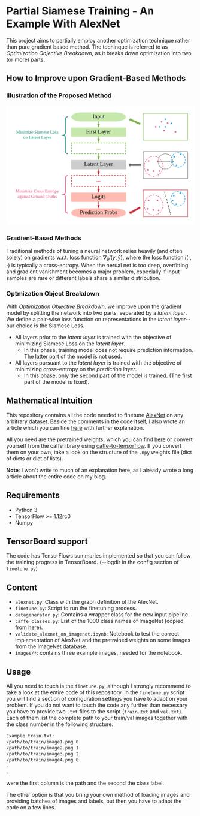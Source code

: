 <!-- ![](https://zenodo.org/badge/DOI/10.5281/zenodo.1037359.svg) -->

# Partial Siamese Training - An Example With AlexNet

This project aims to partially employ another optimization technique rather than pure gradient based method.
The techinque is referred to as *Optimization Objective Breakdown*, as it breaks down optimization into two (or more) parts.

## How to Improve upon Gradient-Based Methods
### Illustration of the Proposed Method
![a](resources/optimization-objective-breakdown.png)
### Gradient-Based Methods
Traditional methods of tuning a neural network relies heavily (and often solely) on gradients w.r.t. loss function $\nabla_{\theta}l(y, \hat{y})$, where the loss function $l(\cdot, \cdot)$ is typically a cross-entropy.
When the nerual net is too deep, overfitting and gradient vanishment becomes a major problem, especially if input samples are rare or different labels share a similar distribution.

### Optmization Object Breakdown
With *Optimization Objective Breakdown*, we improve upon the gradient model by splitting the network into two parts, separated by a *latent layer*.
We define a pair-wise loss function on representations in the *latent layer*--our choice is the Siamese Loss.
- All layers prior to the *latent layer* is trained with the objective of minimizing Siamese Loss on the *latent layer*.
    * In this phase, training model does not require prediction information. The latter part of the model is not used.
- All layers pursuant to the *latent layer* is trained with the objective of minimizing cross-entropy on the *prediction layer*.
    * In this phase, only the second part of the model is trained. (The first part of the model is fixed).
## Mathematical Intuition

This repository contains all the code needed to finetune [AlexNet](http://papers.nips.cc/paper/4824-imagenet-classification-with-deep-convolutional-neural-networks.pdf) on any arbitrary dataset. Beside the comments in the code itself, I also wrote an article which you can fine [here](https://kratzert.github.io/2017/02/24/finetuning-alexnet-with-tensorflow.html) with further explanation.

All you need are the pretrained weights, which you can find [here](http://www.cs.toronto.edu/~guerzhoy/tf_alexnet/) or convert yourself from the caffe library using [caffe-to-tensorflow](https://github.com/ethereon/caffe-tensorflow).
If you convert them on your own, take a look on the structure of the `.npy` weights file (dict of dicts or dict of lists).

**Note**: I won't write to much of an explanation here, as I already wrote a long article about the entire code on my blog.

## Requirements

- Python 3
- TensorFlow >= 1.12rc0
- Numpy


## TensorBoard support

The code has TensorFlows summaries implemented so that you can follow the training progress in TensorBoard. (--logdir in the config section of `finetune.py`)

## Content

- `alexnet.py`: Class with the graph definition of the AlexNet.
- `finetune.py`: Script to run the finetuning process.
- `datagenerator.py`: Contains a wrapper class for the new input pipeline.
- `caffe_classes.py`: List of the 1000 class names of ImageNet (copied from [here](http://www.cs.toronto.edu/~guerzhoy/tf_alexnet/)).
- `validate_alexnet_on_imagenet.ipynb`: Notebook to test the correct implementation of AlexNet and the pretrained weights on some images from the ImageNet database.
- `images/*`: contains three example images, needed for the notebook.

## Usage

All you need to touch is the `finetune.py`, although I strongly recommend to take a look at the entire code of this repository. In the `finetune.py` script you will find a section of configuration settings you have to adapt on your problem.
If you do not want to touch the code any further than necessary you have to provide two `.txt` files to the script (`train.txt` and `val.txt`). Each of them list the complete path to your train/val images together with the class number in the following structure.

```
Example train.txt:
/path/to/train/image1.png 0
/path/to/train/image2.png 1
/path/to/train/image3.png 2
/path/to/train/image4.png 0
.
.
```
were the first column is the path and the second the class label.

The other option is that you bring your own method of loading images and providing batches of images and labels, but then you have to adapt the code on a few lines.
